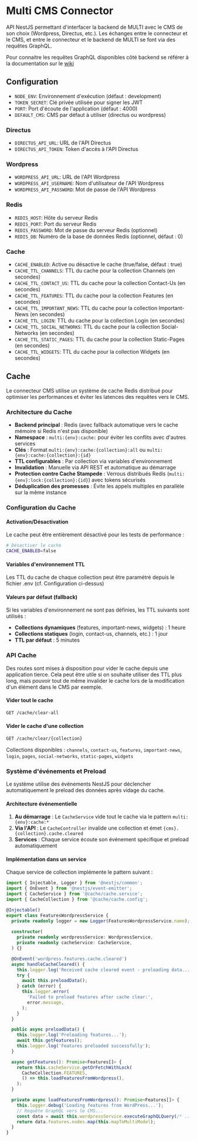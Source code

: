 # Multi CMS Connector

API NestJS permettant d'interfacer la backend de MULTI avec le CMS de son choix (Wordpress, Directus, etc.).
Les échanges entre le connecteur et le CMS, et entre le connecteur et le backend de MULTI se font via des requêtes GraphQL.

Pour connaitre les requêtes GraphQL disponibles côté backend se référer à la documentation sur le [wiki](https://www.esup-portail.org/wiki/spaces/ESUPMULTI/pages/1425801229/Connecteur+CMS+Headless)

## Configuration
* `NODE_ENV`: Environnement d'exécution (défaut : development)
* `TOKEN_SECRET`: Clé privée utilisée pour signer les JWT
* `PORT`: Port d'écoute de l'application (défaut : 4000)
* `DEFAULT_CMS`: CMS par défaut à utiliser (directus ou wordpress)

### Directus
* `DIRECTUS_API_URL`: URL de l'API Directus
* `DIRECTUS_API_TOKEN`: Token d'accès à l'API Directus

### Wordpress
* `WORDPRESS_API_URL`: URL de l'API Wordpress
* `WORDPRESS_API_USERNAME`: Nom d'utilisateur de l'API Wordpress
* `WORDPRESS_API_PASSWORD`: Mot de passe de l'API Wordpress

### Redis
* `REDIS_HOST`: Hôte du serveur Redis
* `REDIS_PORT`: Port du serveur Redis
* `REDIS_PASSWORD`: Mot de passe du serveur Redis (optionnel)
* `REDIS_DB`: Numéro de la base de données Redis (optionnel, défaut : 0)

### Cache
* `CACHE_ENABLED`: Active ou désactive le cache (true/false, défaut : true)
* `CACHE_TTL_CHANNELS`: TTL du cache pour la collection Channels (en secondes)
* `CACHE_TTL_CONTACT_US`: TTL du cache pour la collection Contact-Us (en secondes)
* `CACHE_TTL_FEATURES`: TTL du cache pour la collection Features (en secondes)
* `CACHE_TTL_IMPORTANT_NEWS`: TTL du cache pour la collection Important-News (en secondes)
* `CACHE_TTL_LOGIN`: TTL du cache pour la collection Login (en secondes)
* `CACHE_TTL_SOCIAL_NETWORKS`: TTL du cache pour la collection Social-Networks (en secondes)
* `CACHE_TTL_STATIC_PAGES`: TTL du cache pour la collection Static-Pages (en secondes)
* `CACHE_TTL_WIDGETS`: TTL du cache pour la collection Widgets (en secondes)

## Cache

Le connecteur CMS utilise un système de cache Redis distribué pour optimiser les performances et éviter les latences des requêtes vers le CMS.

### Architecture du Cache

- **Backend principal** : Redis (avec fallback automatique vers le cache mémoire si Redis n'est pas disponible)
- **Namespace** : `multi:{env}:cache:` pour éviter les conflits avec d'autres services
- **Clés** : Format `multi:{env}:cache:{collection}:all` ou `multi:{env}:cache:{collection}:{id}` 
- **TTL configurables** : Par collection via variables d'environnement
- **Invalidation** : Manuelle via API REST et automatique au démarrage
- **Protection contre Cache Stampede** : Verrous distribués Redis (`multi:{env}:lock:{collection}:{id}`) avec tokens sécurisés
- **Déduplication des promesses** : Évite les appels multiples en parallèle sur la même instance

### Configuration du Cache

#### Activation/Désactivation
Le cache peut être entièrement désactivé pour les tests de performance :

```bash
# Désactiver le cache
CACHE_ENABLED=false
```

#### Variables d'environnement TTL
Les TTL du cache de chaque collection peut être paramétré depuis le fichier .env (cf. Configuration ci-dessus)

#### Valeurs par défaut (fallback)
Si les variables d'environnement ne sont pas définies, les TTL suivants sont utilisés :
- **Collections dynamiques** (features, important-news, widgets) : 1 heure
- **Collections statiques** (login, contact-us, channels, etc.) : 1 jour
- **TTL par défaut** : 5 minutes

### API Cache

Des routes sont mises à disposition pour vider le cache depuis une application tierce. 
Cela peut être utile si on souhaite utiliser des TTL plus long, mais pouvoir tout de même invalider le cache lors de la modification d'un élément dans le CMS par exemple.

#### Vider tout le cache
```bash
GET /cache/clear-all
```

#### Vider le cache d'une collection
```bash
GET /cache/clear/{collection}
```

Collections disponibles : `channels`, `contact-us`, `features`, `important-news`, `login`, `pages`, `social-networks`, `static-pages`, `widgets`

### Système d'événements et Preload

Le système utilise des événements NestJS pour déclencher automatiquement le preload des données après vidage du cache.

#### Architecture événementielle

1. **Au démarrage** : Le `CacheService` vide tout le cache via le pattern `multi:{env}:cache:*`
2. **Via l'API** : Le `CacheController` invalide une collection et émet `{cms}.{collection}.cache.cleared`
3. **Services** : Chaque service écoute son événement spécifique et preload automatiquement

#### Implémentation dans un service

Chaque service de collection implémente le pattern suivant :

```typescript
import { Injectable, Logger } from '@nestjs/common';
import { OnEvent } from '@nestjs/event-emitter';
import { CacheService } from '@cache/cache.service';
import { CacheCollection } from '@cache/cache.config';

@Injectable()
export class FeaturesWordpressService {
  private readonly logger = new Logger(FeaturesWordpressService.name);
  
  constructor(
    private readonly wordpressService: WordpressService,
    private readonly cacheService: CacheService,
  ) {}

  @OnEvent('wordpress.features.cache.cleared')
  async handleCacheCleared() {
    this.logger.log('Received cache cleared event - preloading data...');
    try {
      await this.preloadData();
    } catch (error) {
      this.logger.error(
        'Failed to preload features after cache clear:',
        error.message,
      );
    }
  }

  public async preloadData() {
    this.logger.log('Preloading features...');
    await this.getFeatures();
    this.logger.log('Features preloaded successfully');
  }

  async getFeatures(): Promise<Features[]> {
    return this.cacheService.getOrFetchWithLock(
      CacheCollection.FEATURES,
      () => this.loadFeaturesFromWordpress(),
    );
  }

  private async loadFeaturesFromWordpress(): Promise<Features[]> {
    this.logger.debug('Loading features from WordPress...');
    // Requête GraphQL vers le CMS...
    const data = await this.wordpressService.executeGraphQLQuery(/* ... */);
    return data.features.nodes.map(this.mapToMultiModel);
  }
}
```

